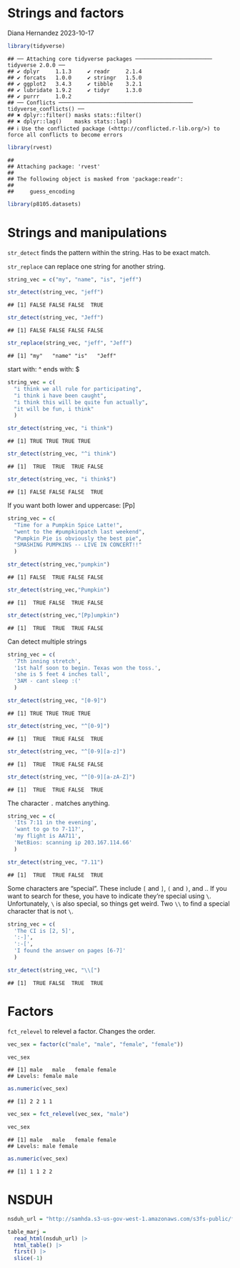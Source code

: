 Strings and factors
================
Diana Hernandez
2023-10-17

``` r
library(tidyverse)
```

    ## ── Attaching core tidyverse packages ──────────────────────── tidyverse 2.0.0 ──
    ## ✔ dplyr     1.1.3     ✔ readr     2.1.4
    ## ✔ forcats   1.0.0     ✔ stringr   1.5.0
    ## ✔ ggplot2   3.4.3     ✔ tibble    3.2.1
    ## ✔ lubridate 1.9.2     ✔ tidyr     1.3.0
    ## ✔ purrr     1.0.2     
    ## ── Conflicts ────────────────────────────────────────── tidyverse_conflicts() ──
    ## ✖ dplyr::filter() masks stats::filter()
    ## ✖ dplyr::lag()    masks stats::lag()
    ## ℹ Use the conflicted package (<http://conflicted.r-lib.org/>) to force all conflicts to become errors

``` r
library(rvest)
```

    ## 
    ## Attaching package: 'rvest'
    ## 
    ## The following object is masked from 'package:readr':
    ## 
    ##     guess_encoding

``` r
library(p8105.datasets)
```

# Strings and manipulations

`str_detect` finds the pattern within the string. Has to be exact match.

`str_replace` can replace one string for another string.

``` r
string_vec = c("my", "name", "is", "jeff")

str_detect(string_vec, "jeff")
```

    ## [1] FALSE FALSE FALSE  TRUE

``` r
str_detect(string_vec, "Jeff")
```

    ## [1] FALSE FALSE FALSE FALSE

``` r
str_replace(string_vec, "jeff", "Jeff")
```

    ## [1] "my"   "name" "is"   "Jeff"

start with: ^ ends with: \$

``` r
string_vec = c(
  "i think we all rule for participating",
  "i think i have been caught",
  "i think this will be quite fun actually",
  "it will be fun, i think"
  )

str_detect(string_vec, "i think")
```

    ## [1] TRUE TRUE TRUE TRUE

``` r
str_detect(string_vec, "^i think")
```

    ## [1]  TRUE  TRUE  TRUE FALSE

``` r
str_detect(string_vec, "i think$")
```

    ## [1] FALSE FALSE FALSE  TRUE

If you want both lower and uppercase: \[Pp\]

``` r
string_vec = c(
  "Time for a Pumpkin Spice Latte!",
  "went to the #pumpkinpatch last weekend",
  "Pumpkin Pie is obviously the best pie",
  "SMASHING PUMPKINS -- LIVE IN CONCERT!!"
  )

str_detect(string_vec,"pumpkin")
```

    ## [1] FALSE  TRUE FALSE FALSE

``` r
str_detect(string_vec,"Pumpkin")
```

    ## [1]  TRUE FALSE  TRUE FALSE

``` r
str_detect(string_vec,"[Pp]umpkin")
```

    ## [1]  TRUE  TRUE  TRUE FALSE

Can detect multiple strings

``` r
string_vec = c(
  '7th inning stretch',
  '1st half soon to begin. Texas won the toss.',
  'she is 5 feet 4 inches tall',
  '3AM - cant sleep :('
  )

str_detect(string_vec, "[0-9]")
```

    ## [1] TRUE TRUE TRUE TRUE

``` r
str_detect(string_vec, "^[0-9]")
```

    ## [1]  TRUE  TRUE FALSE  TRUE

``` r
str_detect(string_vec, "^[0-9][a-z]")
```

    ## [1]  TRUE  TRUE FALSE FALSE

``` r
str_detect(string_vec, "^[0-9][a-zA-Z]")
```

    ## [1]  TRUE  TRUE FALSE  TRUE

The character `.` matches anything.

``` r
string_vec = c(
  'Its 7:11 in the evening',
  'want to go to 7-11?',
  'my flight is AA711',
  'NetBios: scanning ip 203.167.114.66'
  )

str_detect(string_vec, "7.11")
```

    ## [1]  TRUE  TRUE FALSE  TRUE

Some characters are “special”. These include `[` and `]`, `(` and `)`,
and .. If you want to search for these, you have to indicate they’re
special using `\`. Unfortunately, `\` is also special, so things get
weird. Two `\\` to find a special character that is not `\`.

``` r
string_vec = c(
  'The CI is [2, 5]',
  ':-]',
  ':-[',
  'I found the answer on pages [6-7]'
  )

str_detect(string_vec, "\\[")
```

    ## [1]  TRUE FALSE  TRUE  TRUE

# Factors

`fct_relevel` to relevel a factor. Changes the order.

``` r
vec_sex = factor(c("male", "male", "female", "female"))

vec_sex
```

    ## [1] male   male   female female
    ## Levels: female male

``` r
as.numeric(vec_sex)
```

    ## [1] 2 2 1 1

``` r
vec_sex = fct_relevel(vec_sex, "male")

vec_sex
```

    ## [1] male   male   female female
    ## Levels: male female

``` r
as.numeric(vec_sex)
```

    ## [1] 1 1 2 2

# NSDUH

``` r
nsduh_url = "http://samhda.s3-us-gov-west-1.amazonaws.com/s3fs-public/field-uploads/2k15StateFiles/NSDUHsaeShortTermCHG2015.htm"

table_marj = 
  read_html(nsduh_url) |> 
  html_table() |> 
  first() |>
  slice(-1)
```
